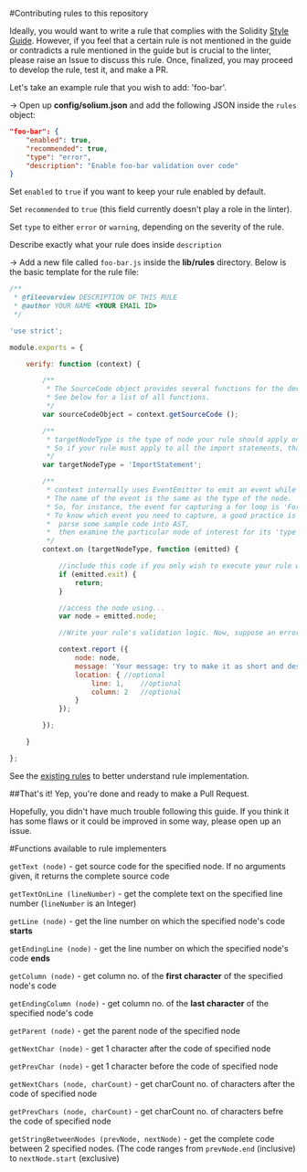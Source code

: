 #Contributing rules to this repository

Ideally, you would want to write a rule that complies with the Solidity [Style Guide](http://solidity.readthedocs.io/en/latest/style-guide.html). However, if you feel that a certain rule is not mentioned in the guide or contradicts a rule mentioned in the guide but is crucial to the linter, please raise an Issue to discuss this rule. Once, finalized, you may proceed to develop the rule, test it, and make a PR.

Let's take an example rule that you wish to add: 'foo-bar'.

-> Open up **config/solium.json** and add the following JSON inside the ```rules``` object:

```json
"foo-bar": {
	"enabled": true,
	"recommended": true,
	"type": "error",
	"description": "Enable foo-bar validation over code"
}
```

Set ```enabled``` to ```true``` if you want to keep your rule enabled by default.

Set ```recommended``` to ```true``` (this field currently doesn't play a role in the linter).

Set ```type``` to either ```error``` or ```warning```, depending on the severity of the rule.

Describe exactly what your rule does inside ```description```

-> Add a new file called ```foo-bar.js``` inside the **lib/rules** directory. Below is the basic template for the rule file:

```js
/**
 * @fileoverview DESCRIPTION OF THIS RULE
 * @author YOUR NAME <YOUR EMAIL ID>
 */

'use strict';

module.exports = {

	verify: function (context) {

		/**
		 * The SourceCode object provides several functions for the developer to make use of.
		 * See below for a list of all functions.
		 */
		var sourceCodeObject = context.getSourceCode ();

		/**
		 * targetNodeType is the type of node your rule should apply on.
		 * So if your rule must apply to all the import statements, that's your target node.
		 */
		var targetNodeType = 'ImportStatement';

		/**
		 * context internally uses EventEmitter to emit an event while entering or leaving a node during the Depth first traversal of the AST
		 * The name of the event is the same as the type of the node.
		 * So, for instance, the event for capturing a for loop is 'ForStatement'.
		 * To know which event you need to capture, a good practice is to install solparse or solidity-parser,
		 *  parse some sample code into AST,
		 *  then examine the particular node of interest for its 'type' field.
		 */
		context.on (targetNodeType, function (emitted) {

			//include this code if you only wish to execute your rule while ENTERING the node
			if (emitted.exit) {
				return;
			}

			//access the node using...
			var node = emitted.node;

			//Write your rule's validation logic. Now, suppose an error has occured:

			context.report ({
				node: node,
				message: 'Your message: try to make it as short and descriptive as possible',
				location: {	//optional
					line: 1,	//optional
					column: 2	//optional
				}
			});

		});

	}

};
```

See the [existing rules](https://github.com/duaraghav8/Solium/tree/master/lib/rules) to better understand rule implementation.

##That's it!
Yep, you're done and ready to make a Pull Request.

Hopefully, you didn't have much trouble following this guide. If you think it has some flaws or it could be improved in some way, please open up an issue.

#Functions available to rule implementers

```getText (node)``` - get source code for the specified node. If no arguments given, it returns the complete source code

```getTextOnLine (lineNumber)``` - get the complete text on the specified line number (```lineNumber``` is an Integer)

```getLine (node)``` - get the line number on which the specified node's code **starts**

```getEndingLine (node)``` - get the line number on which the specified node's code **ends**

```getColumn (node)``` - get column no. of the **first character** of the specified node's code

```getEndingColumn (node)``` - get column no. of the **last character** of the specified node's code

```getParent (node)``` - get the parent node of the specified node

```getNextChar (node)``` - get 1 character after the code of specified node

```getPrevChar (node)``` - get 1 character before the code of specified node

```getNextChars (node, charCount)``` - get charCount no. of characters after the code of specified node

```getPrevChars (node, charCount)``` - get charCount no. of characters befre the code of specified node

```getStringBetweenNodes (prevNode, nextNode)``` - get the complete code between 2 specified nodes. (The code ranges from ```prevNode.end``` (inclusive) to ```nextNode.start``` (exclusive)
